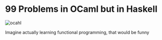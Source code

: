 # 99 Problems in OCaml but in Haskell
![ocahl](https://i.ibb.co/h76C9cV/ocahl.png)

Imagine actually learning functional programming, that would be funny
